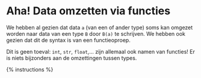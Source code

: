 # Aha! Data omzetten via functies
We hebben al gezien dat data `a` (van een of ander type) soms kan omgezet worden naar data van een type `B` door `B(a)` te schrijven. We hebben ook gezien dat dit de syntax is van een functieoproep.

Dit is geen toeval: `int`, `str`, `float`,... zijn allemaal ook namen van functies! Er is niets bijzonders aan de omzettingen tussen types.

{% instructions %}
